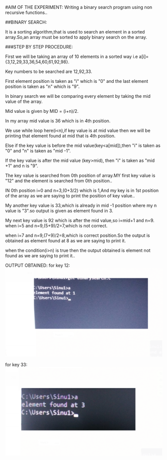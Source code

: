 #AIM OF THE EXPERIMENT: 
Writing a binary search program using non recursive functions..

##BINARY SEARCH:
 
It is a sorting algorithm,that is used to search an element in a sorted array.So,an array must be sorted to apply binary search on the array.

###STEP BY STEP PROCEDURE:

First we will be taking an array of 10 elements in a sorted way i.e a[i]={3,12,29,33,36,54,60,61,92,98}.

Key numbers to be searched are 12,92,33.

First element position is taken as "i" which is "0" and the last element position is taken as "n" which is "9".

In binary search we will be comparing every element by taking the mid value of the array.

Mid value is given by MID = (i+n)/2.

In my array mid value is 36 which is in 4th position.

We use while loop here(i<n),if key value is at mid value then we will be printing that element found at mid that is 4th position.

Else if the key value is before the mid value(key<a[mid]),then "i" is taken as "0" and "n" is taken as "mid -1".

If the key value is after the mid value (key>mid), then "i" is taken as "mid +1" and n is "9".

The key value is searched from 0th position of array.MY first key value is "12" and the element is searched from 0th position..

IN 0th position i=0 and n=3,(0+3/2) which is 1,And my key is in 1st position of the array as we are saying to print the position of key value..

My another key value is 33,which is already in mid -1 position where my n value is "3".so output is given as element found in 3.

My next key value is 92 which is after the mid value,so i=mid+1 and n=9.
 when i=5 and n=9,(5+9)/2=7,which is not correct.
 
 when i=7 and n=9,(7+9)/2=8,which is correct position.So the output is obtained as element found at 8 as we are saying to print it.
 
 when the condition(i>n) is true then the output obtained is element not found as we are saying to print it..
 
 OUTPUT OBTAINED:
 for key 12:
 ![bs1](bs1.png)
 
 for key 33:
 ![bs2](bs2.png)
 
 
 
 




